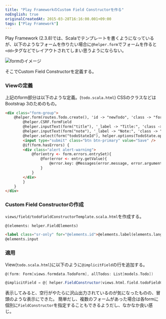 ```yaml
---
title: "Play FrameworkのCustom Field Constructorを作る"
noEnglish: true
originalCreatedAt: 2015-03-28T16:16:00.001+09:00
tags: ["Play Framework"]
---
```

Play Framework (2.3.8)では、Scalaでテンプレートを書くようになっているが、以下のようなフォームを作りたい場合に`@helper.form`でフォームを作ると`<dd>`タグなどでレイアウトされてしまい思うようにならない。

![formのイメージ](/img/2015-03-play-frameworkcustom-field-constructor_1.png "Screenshot 2015-03-28 16.03.14.png")

そこでCustom Field Constructorを定義する。

<!--more-->

### Viewの定義

上記のform部分は以下のような定義。(`todo.scala.html`)
CSSのクラスなどはBootstrap 3のためのもの。

```html
<div class="form-group">
    @helper.form(routes.Todo.create(), 'id -> "newTodo", 'class -> "form-inline") {
        @helper.CSRF.formField
        @helper.inputText(form("title"), '_label -> "Title:", 'class -> "form-control", 'placeholder -> "Title")
        @helper.inputText(form("note"), '_label -> "Note:", 'class -> "form-control", 'placeholder -> "Note")
        @helper.select(form("todoStateId"), helper.options(TodoState.options), '_label -> "Status:", 'class -> "form-control")
        <input type="submit" class="btn btn-primary" value="Save" />
        @if(form.hasErrors) {
        <div class="alert alert-warning">
            @for(entry <- form.errors.entrySet){
                @for(error <- entry.getValue){
                    @error.key: @Messages(error.message, error.arguments)
                }
            }
        </div>
        }
    }
</div>
```

### Custom Field Constructorの作成

`views/field/todoFieldConstructorTemplate.scala.html`を作成する。

```html
@(elements: helper.FieldElements)

<label class="sr-only" for="@elements.id">@elements.label(elements.lang)</label>
@elements.input
```

### 適用

View(`todo.scala.html`)に以下のように`@implicitField`の行を追加する。

```scala
@(form: Form[views.formdata.TodoForm], allTodos: List[models.Todo])

@implicitField = @{ helper.FieldConstructor(views.html.field.todoFieldConstructorTemplate.f) }
```

表示してみると、空行がやたらに沢山出力されているのが気になったものの、冒頭のような表示にできた。
簡単だし、複数のフォームがあった場合は各formに個別に`FieldConstructor`を指定することもできるようだし、なかなか良い感じ。

